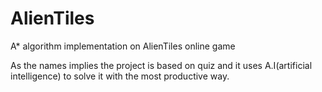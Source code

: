 # AlienTiles
A* algorithm implementation on AlienTiles online game

As the names implies the project is based on quiz and it uses A.I(artificial intelligence) to solve it with the most productive way.

